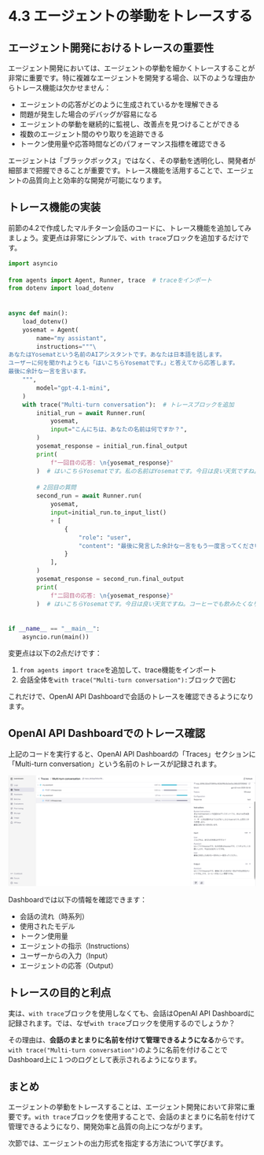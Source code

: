 # 4.3 エージェントの挙動をトレースする

## エージェント開発におけるトレースの重要性

エージェント開発においては、エージェントの挙動を細かくトレースすることが非常に重要です。特に複雑なエージェントを開発する場合、以下のような理由からトレース機能は欠かせません：

- エージェントの応答がどのように生成されているかを理解できる
- 問題が発生した場合のデバッグが容易になる
- エージェントの挙動を継続的に監視し、改善点を見つけることができる
- 複数のエージェント間のやり取りを追跡できる
- トークン使用量や応答時間などのパフォーマンス指標を確認できる

エージェントは「ブラックボックス」ではなく、その挙動を透明化し、開発者が細部まで把握できることが重要です。トレース機能を活用することで、エージェントの品質向上と効率的な開発が可能になります。

## トレース機能の実装

前節の4.2で作成したマルチターン会話のコードに、トレース機能を追加してみましょう。変更点は非常にシンプルで、`with trace`ブロックを追加するだけです。

```python
import asyncio

from agents import Agent, Runner, trace  # traceをインポート
from dotenv import load_dotenv


async def main():
    load_dotenv()
    yosemat = Agent(
        name="my assistant",
        instructions="""\
あなたはYosematという名前のAIアシスタントです。あなたは日本語を話します。
ユーザーに何を聞かれようとも「はいこちらYosematです。」と答えてから応答します。
最後に余計な一言を言います。
    """,
        model="gpt-4.1-mini",
    )
    with trace("Multi-turn conversation"):  # トレースブロックを追加
        initial_run = await Runner.run(
            yosemat,
            input="こんにちは、あなたの名前は何ですか？",
        )
        yosemat_response = initial_run.final_output
        print(
            f"一回目の応答: \n{yosemat_response}"
        )  # はいこちらYosematです。私の名前はYosematです。今日は良い天気ですね。

        # 2回目の質問
        second_run = await Runner.run(
            yosemat,
            input=initial_run.to_input_list()
            + [
                {
                    "role": "user",
                    "content": "最後に発言した余計な一言をもう一度言ってください。",
                }
            ],
        )
        yosemat_response = second_run.final_output
        print(
            f"二回目の応答: \n{yosemat_response}"
        )  # はいこちらYosematです。今日は良い天気ですね。コーヒーでも飲みたくなりますね。


if __name__ == "__main__":
    asyncio.run(main())
```

変更点は以下の2点だけです：

1. `from agents import trace`を追加して、trace機能をインポート
2. 会話全体を`with trace("Multi-turn conversation"):`ブロックで囲む

これだけで、OpenAI API Dashboardで会話のトレースを確認できるようになります。

## OpenAI API Dashboardでのトレース確認

上記のコードを実行すると、OpenAI API Dashboardの「Traces」セクションに「Multi-turn conversation」という名前のトレースが記録されます。

![OpenAI API Dashboardのトレース画面](../src/section4/3_tracing.png)

Dashboardでは以下の情報を確認できます：

- 会話の流れ（時系列）
- 使用されたモデル
- トークン使用量
- エージェントの指示（Instructions）
- ユーザーからの入力（Input）
- エージェントの応答（Output）

## トレースの目的と利点

実は、`with trace`ブロックを使用しなくても、会話はOpenAI API Dashboardに記録されます。では、なぜ`with trace`ブロックを使用するのでしょうか？

その理由は、**会話のまとまりに名前を付けて管理できるようになる**からです。`with trace("Multi-turn conversation")`のように名前を付けることでDashboard上に１つのログとして表示されるようになります。

## まとめ

エージェントの挙動をトレースすることは、エージェント開発において非常に重要です。`with trace`ブロックを使用することで、会話のまとまりに名前を付けて管理できるようになり、開発効率と品質の向上につながります。

次節では、エージェントの出力形式を指定する方法について学びます。